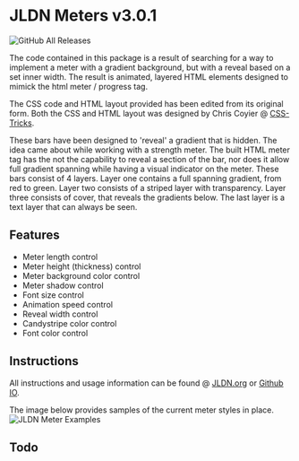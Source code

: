# JLDN Meters v3.0.1

![GitHub All Releases](https://img.shields.io/github/downloads/JLDesignNetwork/JLDN-Meters/total?color=brightgreen&style=plastic)

The code contained in this package is a result of searching for a way to implement a meter with a gradient background, but with a reveal based on a set inner width. The result is animated, layered HTML elements designed to mimick the html meter / progress tag.

The CSS code and HTML layout provided has been edited from its original form. Both the CSS and HTML layout was designed by Chris Coyier @ [CSS-Tricks](http://css-tricks.com).

These bars have been designed to 'reveal' a gradient that is hidden. The idea came about while working with a strength meter. The built HTML meter tag has the not the capability to reveal a section of the bar, nor does it allow full gradient spanning while having a visual indicator on the meter. These bars consist of 4 layers. Layer one contains a full spanning gradient, from red to green. Layer two consists of a striped layer with transparency. Layer three consists of cover, that reveals the gradients below. The last layer is a text layer that can always be seen.

## Features

- Meter length control
- Meter height (thickness) control
- Meter background color control
- Meter shadow control
- Font size control
- Animation speed control
- Reveal width control
- Candystripe color control
- Font color control

## Instructions

All instructions and usage information can be found @ [JLDN.org](https://www.repo.jldn.org/JLDN-Meters/) or [Github IO](https://jldesignnetwork.github.io/JLDN-Meters/).

The image below provides samples of the current meter styles in place.
![JLDN Meter Examples](https://www.repo.jldn.org/JLDN-Meters/animatedbars-sample.png)

## Todo
